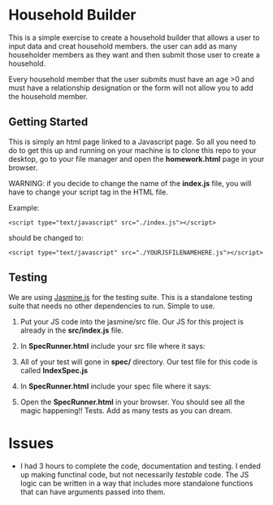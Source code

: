 # Household Builder

This is a simple exercise to create a household builder that allows a user to input data and creat household members. the user can add as many householder members as they want and then submit those user to create a household. 

Every household member that the user submits  must have an age >0 and must have  a relationship designation or the form will not allow you to add the household member.

## Getting Started
This is simply an html page linked to a Javascript page. So all you need to do to get this up and running on your machine is to clone this repo to your desktop, go to your file manager and open the **homework.html** page in your browser. 

WARNING: if you decide to change the name of the **index.js** file, you will have to change your script tag in the HTML file.

Example: 

```<script type="text/javascript" src="./index.js"></script>```

should be changed to:

```<script type="text/javascript" src="./YOURJSFILENAMEHERE.js"></script>```


## Testing 

We are using [Jasmine.js](https://jasmine.github.io/) for the testing suite. This is a standalone testing suite that needs no other dependencies to run. Simple to use. 

1. Put your JS code into the jasmine/src file. Our JS for this project is already in the **src/index.js** file.

2. In **SpecRunner.html** include your src file where it says:
 <!-- include source files here... -->

3. All of your test will gone in **spec/** directory. Our test file for this code is called **IndexSpec.js**

4. In **SpecRunner.html** include your spec file where it says:
    <!-- include spec files here... -->         

5. Open the **SpecRunner.html** in your browser. You should see all the magic happening!! Tests. Add as many tests as you can dream. 

# Issues 

* I had 3 hours to complete the code, documentation and testing. I ended up making functinal code, but not necessarily _testable_ code. The JS logic can be written in a way that includes more standalone functions that can have arguments passed into them. 
